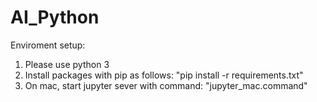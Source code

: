 # AI_Python

Enviroment setup: 
1. Please use python 3
2. Install packages with pip as follows: "pip install -r requirements.txt"
3. On mac, start jupyter sever with command: "jupyter_mac.command"
